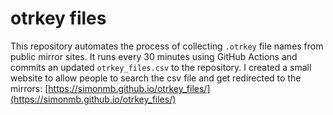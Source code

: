 # otrkey files
This repository automates the process of collecting `.otrkey` file names from public mirror sites.
It runs every 30 minutes using GitHub Actions and commits an updated `otrkey_files.csv` to the repository.
I created a small website to allow people to search the csv file and get redirected to the mirrors: [https://simonmb.github.io/otrkey_files/](https://simonmb.github.io/otrkey_files/)